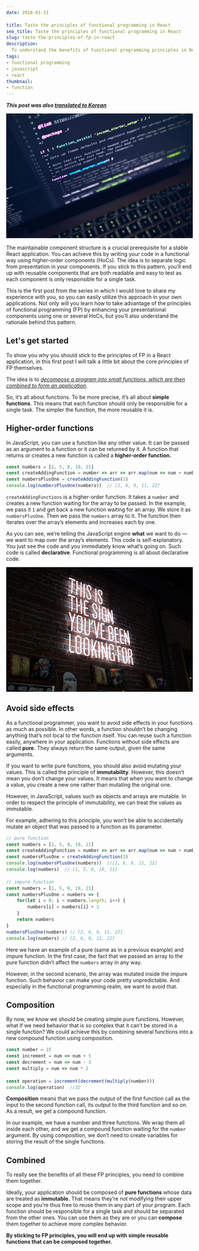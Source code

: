 ```yaml
---
date: 2018-01-31

title: Taste the principles of functional programming in React
seo_title: Taste the principles of functional programming in React
slug: taste-the-principles-of-fp-in-react
description:
  To understand the benefits of functional programming principles in React, you need to first understand the core functional programming principles themselves.
tags:
- functional programming
- javascript
- react
thumbnail:
- function
---
```


***This post was also [translated to Korean](https://ideveloper2.tistory.com/162?fbclid=IwAR0vUSKvBvr8nFwp0Qg3KstcukPdQ2Dr-yV370zk1ef_tpauFpFWw5ihivA)***

![alt text](./images/code.jpg "Code on a computer screen")

The maintainable component structure is a crucial prerequisite for a stable React application. You can achieve this by writing your code in a functional way using higher-order components (HoCs). The idea is to separate logic from presentation in your components. If you stick to this pattern, you’ll end up with reusable components that are both readable and easy to test as each component is only responsible for a single task.

This is the first post from the series in which I would love to share my experience with you, so you can easily utilize this approach in your own applications. Not only will you learn how to take advantage of the principles of functional programming (FP) by enhancing your presentational components using one or several HoCs, but you’ll also understand the rationale behind this pattern.

## Let's get started

To show you why you should stick to the principles of FP in a React application, in this first post I will talk a little bit about the core principles of FP themselves.

The idea is to *[decompose a program into small functions, which are then combined to form an application](http://blog.scottlogic.com/2016/04/04/a-functional-front-end-with-react.html)*.

So, it’s all about functions. To be more precise, it’s all about **simple functions**. This means that each function should only be responsible for a single task. The simpler the function, the more reusable it is.

## Higher-order functions

In JavaScript, you can use a function like any other value. It can be passed as an argument to a function or it can be returned by it. A function that returns or creates a new function is called a **higher-order function.**

```js
const numbers = [1, 5, 8, 10, 21]
const createAddingFunction = number => arr => arr.map(num => num + number)
const numbersPlusOne = createAddingFunction(1)
console.log(numbersPlusOne(numbers))  // [2, 6, 9, 11, 22]
```

`createAddingFunctions` is a higher-order function. It takes a `number` and creates a new function waiting for the array to be passed. In the example, we pass it `1` and get back a new function waiting for an array. We store it as `numbersPlusOne`. Then we pass the `numbers` array to it. The function then iterates over the array’s elements and increases each by one.

As you can see, we’re telling the JavaScript engine **what** we want to do — we want to map over the array’s elements. This code is self-explanatory. You just see the code and you immediately know what’s going on. Such code is called **declarative**. Functional programming is all about declarative code.

![alt text](./images/sign.jpg "Neon sign")

## Avoid side effects

As a functional programmer, you want to avoid side effects in your functions as much as possible. In other words, a function shouldn’t be changing anything that’s not local to the function itself. You can reuse such a function easily, anywhere in your application. Functions without side effects are called **pure.** They always return the same output, given the same arguments.

If you want to write pure functions, you should also avoid mutating your values. This is called the principle of **immutability**. However, this doesn’t mean you don’t change your values. It means that when you want to change a value, you create a new one rather than mutating the original one.

However, in JavaScript, values such as objects and arrays are mutable. In order to respect the principle of immutability, we can treat the values as immutable.

For example, adhering to this principle, you won’t be able to accidentally mutate an object that was passed to a function as its parameter.

```js
// pure function
const numbers = [1, 5, 8, 10, 21]
const createAddingFunction = number => arr => arr.map(num => num + number)
const numbersPlusOne = createAddingFunction(1)
console.log(numbersPlusOne(numbers))  //[2, 6, 9, 11, 22]
console.log(numbers)  // [1, 5, 8, 10, 21]

// impure function
const numbers = [1, 5, 8, 10, 21]
const numbersPlusOne = numbers => {
    for(let i = 0; i < numbers.length; i++) {
        numbers[i] = numbers[i] + 1
    }
    return numbers
}
numbersPlusOne(numbers) // [2, 6, 9, 11, 22]
console.log(numbers) // [2, 6, 9, 11, 22]
```

Here we have an example of a pure (same as in a previous example) and impure function. In the first case, the fact that we passed an array to the pure function didn’t affect the `numbers` array in any way.

However, in the second scenario, the array was mutated inside the impure function. Such behavior can make your code pretty unpredictable. And especially in the functional programming realm, we want to avoid that.

## Composition

By now, we know we should be creating simple pure functions. However, what if we need behavior that is so complex that it can’t be stored in a single function? We could achieve this by combining several functions into a new compound function using composition.

```js
const number = 15
const increment = num => num + 5
const decrement = num => num - 3
const multiply = num => num * 2

const operation = increment(decrement(multiply(number)))
console.log(operation)  //32
```

**Composition** means that we pass the output of the first function call as the input to the second function call, its output to the third function and so on. As a result, we get a compound function.

In our example, we have a number and three functions. We wrap them all inside each other, and we get a compound function waiting for the `number` argument. By using composition, we don’t need to create variables for storing the result of the single functions.

## Combined

To really see the benefits of all these FP principles, you need to combine them together.

Ideally, your application should be composed of **pure functions** whose data are treated as **immutable.** That means they’re not modifying their upper scope and you’re thus free to reuse them in any part of your program. Each function should be responsible for a single task and should be separated from the other ones. You can use them as they are or you can **compose** them together to achieve more complex behavior.

**By sticking to FP principles, you will end up with simple reusable functions that can be composed together.**
